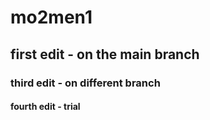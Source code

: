 # mo2men1

## first edit - on the main branch

### third edit - on different branch

#### fourth edit - trial
